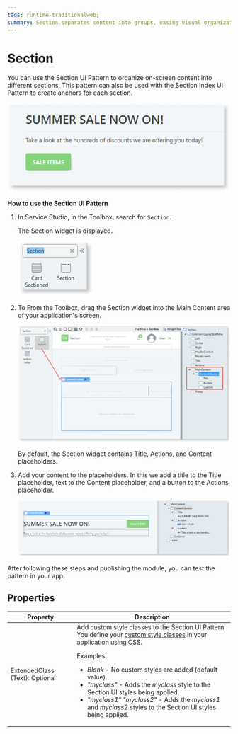 ```yaml
---
tags: runtime-traditionalweb; 
summary: Section separates content into groups, easing visual organization.
---
```


# Section

You can use the Section UI Pattern to organize on-screen content into different sections. This pattern can also be used with the Section Index UI Pattern to create anchors for each section.

![](<images/section-5-ss.png>) 

**How to use the Section UI Pattern**

1. In Service Studio, in the Toolbox, search for `Section`.
  
     The Section widget is displayed.

    ![](<images/section-1-ss.png>) 

1. To From the Toolbox, drag the Section widget into the Main Content area of your application's screen. 

    ![](<images/section-2-ss.png>)

    By default, the Section widget contains Title, Actions, and Content placeholders.

1. Add your content to the placeholders. In this we add a title to the Title placeholder, text to the Content placeholder, and a button to the Actions placeholder.

    ![](<images/section-3-ss.png>)

After following these steps and publishing the module, you can test the pattern in your app.

## Properties

| **Property** |  **Description** |
|---|---|
| ExtendedClass (Text): Optional |  Add custom style classes to the Section UI Pattern. You define your [custom style classes](../../../../../develop/ui/look-feel/css.md) in your application using CSS. <p>Examples <ul><li>_Blank_ - No custom styles are added (default value).</li><li>_"myclass"_ - Adds the _myclass_ style to the Section UI styles being applied.</li><li>_"myclass1" "myclass2"_ - Adds the _myclass1_ and _myclass2_ styles to the Section UI styles being applied.</li></ul></p> |
